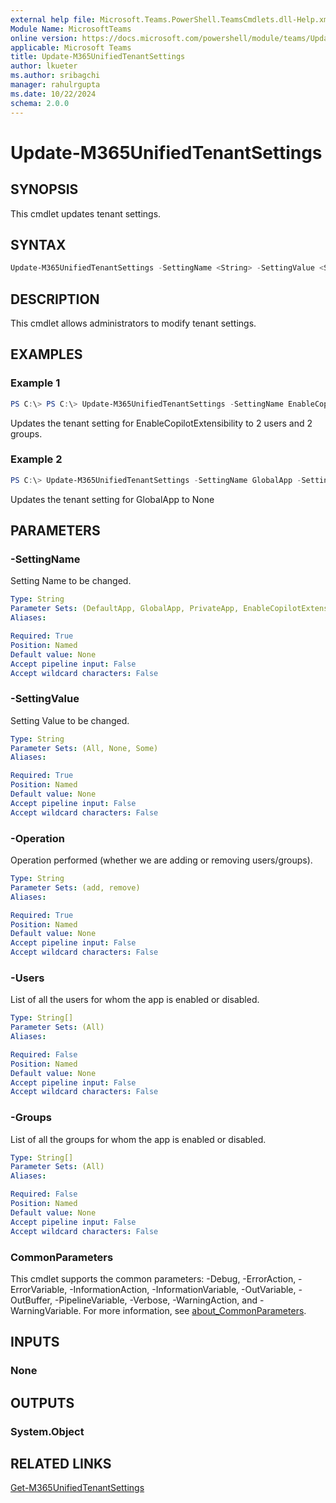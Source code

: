 ```yaml
---
external help file: Microsoft.Teams.PowerShell.TeamsCmdlets.dll-Help.xml
Module Name: MicrosoftTeams
online version: https://docs.microsoft.com/powershell/module/teams/Update-M365UnifiedTenantSettings
applicable: Microsoft Teams
title: Update-M365UnifiedTenantSettings
author: lkueter
ms.author: sribagchi
manager: rahulrgupta
ms.date: 10/22/2024
schema: 2.0.0
---
```


# Update-M365UnifiedTenantSettings

## SYNOPSIS

This cmdlet updates tenant settings.

## SYNTAX

```powershell
Update-M365UnifiedTenantSettings -SettingName <String> -SettingValue <String> [-Users <String[]>] [-Groups <String[]>] [-Operation <String>] [<CommonParameters>]
```

## DESCRIPTION

This cmdlet allows administrators to modify tenant settings.

## EXAMPLES

### Example 1

```powershell
PS C:\> PS C:\> Update-M365UnifiedTenantSettings -SettingName EnableCopilotExtensibility -SettingValue Some -Users d156010d-fb18-497f-804c-155ec2aa06d3,a62fba7e-e362-493c-a094-fdec17e2fee8 -Groups 37da2d58-fc14-453e-9a14-5065ebd63a1d, 37da2d58-fc14-453e-9a14-5065ebd63a1e -Operation add
```
Updates the tenant setting for EnableCopilotExtensibility to 2 users and 2 groups.

### Example 2

```powershell
PS C:\> Update-M365UnifiedTenantSettings -SettingName GlobalApp -SettingValue None
```
Updates the tenant setting for GlobalApp to None


## PARAMETERS

### -SettingName

Setting Name to be changed.

```yaml
Type: String
Parameter Sets: (DefaultApp, GlobalApp, PrivateApp, EnableCopilotExtensibility)
Aliases:

Required: True
Position: Named
Default value: None
Accept pipeline input: False
Accept wildcard characters: False
```

### -SettingValue
Setting Value to be changed.

```yaml
Type: String
Parameter Sets: (All, None, Some)
Aliases:

Required: True
Position: Named
Default value: None
Accept pipeline input: False
Accept wildcard characters: False
```

### -Operation

Operation performed (whether we are adding or removing users/groups).

```yaml
Type: String
Parameter Sets: (add, remove)
Aliases:

Required: True
Position: Named
Default value: None
Accept pipeline input: False
Accept wildcard characters: False
```

### -Users

List of all the users for whom the app is enabled or disabled.

```yaml
Type: String[]
Parameter Sets: (All)
Aliases:

Required: False
Position: Named
Default value: None
Accept pipeline input: False
Accept wildcard characters: False
```

### -Groups

List of all the groups for whom the app is enabled or disabled.

```yaml
Type: String[]
Parameter Sets: (All)
Aliases:

Required: False
Position: Named
Default value: None
Accept pipeline input: False
Accept wildcard characters: False
```

### CommonParameters

This cmdlet supports the common parameters: -Debug, -ErrorAction, -ErrorVariable, -InformationAction, -InformationVariable, -OutVariable, -OutBuffer, -PipelineVariable, -Verbose, -WarningAction, and -WarningVariable. For more information, see [about_CommonParameters](http://go.microsoft.com/fwlink/?LinkID=113216).

## INPUTS

### None

## OUTPUTS

### System.Object

## RELATED LINKS

[Get-M365UnifiedTenantSettings](Get-M365UnifiedTenantSettings.md)
